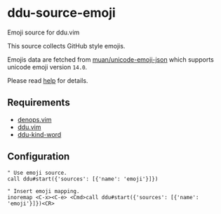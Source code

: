 # ddu-source-emoji

Emoji source for ddu.vim

This source collects GitHub style emojis.

Emojis data are fetched from
[muan/unicode-emoji-json](https://github.com/muan/unicode-emoji-json) which
supports unicode emoji version `14.0`.

Please read [help](doc/ddu-source-emoji.txt) for details.

## Requirements

- [denops.vim](https://github.com/vim-denops/denops.vim)
- [ddu.vim](https://github.com/Shougo/ddu.vim)
- [ddu-kind-word](https://github.com/Shougo/ddu-kind-word)

## Configuration

```vim
" Use emoji source.
call ddu#start({'sources': [{'name': 'emoji'}]})

" Insert emoji mapping.
inoremap <C-x><C-e> <Cmd>call ddu#start({'sources': [{'name': 'emoji'}]})<CR>
```
